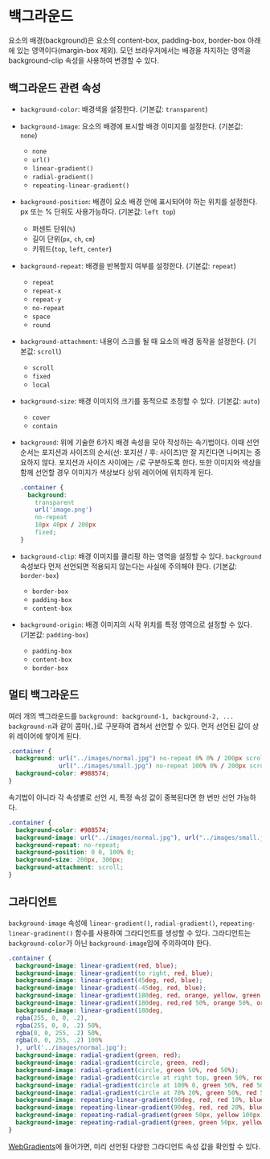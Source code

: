 # 백그라운드

요소의 배경(background)은 요소의 content-box, padding-box, border-box 아래에 있는 영역이다(margin-box 제외). 모던 브라우저에서는 배경을 차지하는 영역을 background-clip 속성을 사용하여 변경할 수 있다.

## 백그라운드 관련 속성

* `background-color`: 배경색을 설정한다. (기본값: `transparent`)
* `background-image`: 요소의 배경에 표시할 배경 이미지를 설정한다. (기본값: `none`)
  * `none`
  * `url()`
  * `linear-gradient()`
  * `radial-gradient()`
  * `repeating-linear-gradient()`
* `background-position`: 배경이 요소 배경 안에 표시되어야 하는 위치를 설정한다. px 또는 % 단위도 사용가능하다. (기본값: `left top`)
  * 퍼센트 단위(`%`)
  * 길이 단위(`px`, `ch`, `cm`)
  * 키워드(`top`, `left`, `center`)
* `background-repeat`: 배경을 반복할지 여부를 설정한다. (기본값: `repeat`)
  * `repeat`
  * `repeat-x`
  * `repeat-y`
  * `no-repeat`
  * `space`
  * `round`
* `background-attachment`: 내용이 스크롤 될 때 요소의 배경 동작을 설정한다. (기본값: `scroll`)
  * `scroll`
  * `fixed`
  * `local`
* `background-size`: 배경 이미지의 크기를 동적으로 조정할 수 있다. (기본값: `auto`)
  * `cover`
  * `contain`
* `background`: 위에 기술한 6가지 배경 속성을 모아 작성하는 속기법이다. 이때 선언 순서는 포지션과 사이즈의 순서(선: 포지션 / 후: 사이즈)만 잘 지킨다면 나머지는 중요하지 않다. 포지션과 사이즈 사이에는 `/`로 구분하도록 한다. 또한 이미지와 색상을 함께 선언할 경우 이미지가 색상보다 상위 레이어에 위치하게 된다. 

  ```css
  .container {
    background:
      transparent
      url('image.png')
      no-repeat
      10px 40px / 200px
      fixed;
  }
  ```

* `background-clip`: 배경 이미지를 클리핑 하는 영역을 설정할 수 있다. `background` 속성보다 먼저 선언되면 적용되지 않는다는 사실에 주의해야 한다. (기본값: `border-box`)
  * `border-box`
  * `padding-box`
  * `content-box`
* `background-origin`: 배경 이미지의 시작 위치를 특정 영역으로 설정할 수 있다. (기본값: `padding-box`)
  * `padding-box`
  * `content-box`
  * `border-box`

## 멀티 백그라운드

여러 개의 백그라운드를 `background: background-1, background-2, ... background-n`과 같이 콤마(`,`)로 구분하여 겹쳐서 선언할 수 있다. 먼저 선언된 값이 상위 레이어에 쌓이게 된다.

```css
.container {
  background: url("../images/normal.jpg") no-repeat 0% 0% / 200px scroll, 
              url("../images/small.jpg") no-repeat 100% 0% / 200px scroll;
  background-color: #988574;
}
```

속기법이 아니라 각 속성별로 선언 시, 특정 속성 값이 중복된다면 한 번만 선언 가능하다.

```css
.container {
  background-color: #988574;
  background-image: url("../images/normal.jpg"), url("../images/small.jpg");
  background-repeat: no-repeat;
  background-position: 0 0, 100% 0;
  background-size: 200px, 300px;
  background-attachment: scroll;
}
```

## 그라디언트

`background-image` 속성에 `linear-gradient()`, `radial-gradient()`, `repeating-linear-gradinent()` 함수를 사용하여 그라디언트를 생성할 수 있다. 그라디언트는 `background-color`가 아닌 `background-image`임에 주의하여야 한다.

```css
.container {
  background-image: linear-gradient(red, blue);
  background-image: linear-gradient(to right, red, blue);
  background-image: linear-gradient(45deg, red, blue);
  background-image: linear-gradient(-45deg, red, blue);
  background-image: linear-gradient(180deg, red, orange, yellow, green, blue, purple);
  background-image: linear-gradient(180deg, red,red 50%, orange 50%, orange 100%);
  background-image: linear-gradient(180deg, 
  rgba(255, 0, 0, .2),
  rgba(255, 0, 0, .2) 50%, 
  rgba(0, 0, 255, .2) 50%,
  rgba(0, 0, 255, .2) 100% 
  ), url('../images/normal.jpg');
  background-image: radial-gradient(green, red);
  background-image: radial-gradient(circle, green, red);
  background-image: radial-gradient(circle, green 50%, red 50%);
  background-image: radial-gradient(circle at right top, green 50%, red 50%);
  background-image: radial-gradient(circle at 100% 0, green 50%, red 50%);
  background-image: radial-gradient(circle at 70% 20%, green 50%, red 50%);
  background-image: repeating-linear-gradient(90deg, red, red 10%, blue 10%, blue 20%);
  background-image: repeating-linear-gradient(90deg, red, red 20%, blue 20%, blue calc(20% + 20px));
  background-image: repeating-radial-gradient(green 50px, yellow 100px);
  background-image: repeating-radial-gradient(green, green 50px, yellow 50px, yellow 100px);
}
```

[WebGradients](https://webgradients.com/)에 들어가면, 미리 선언된 다양한 그라디언트 속성 값을 확인할 수 있다.